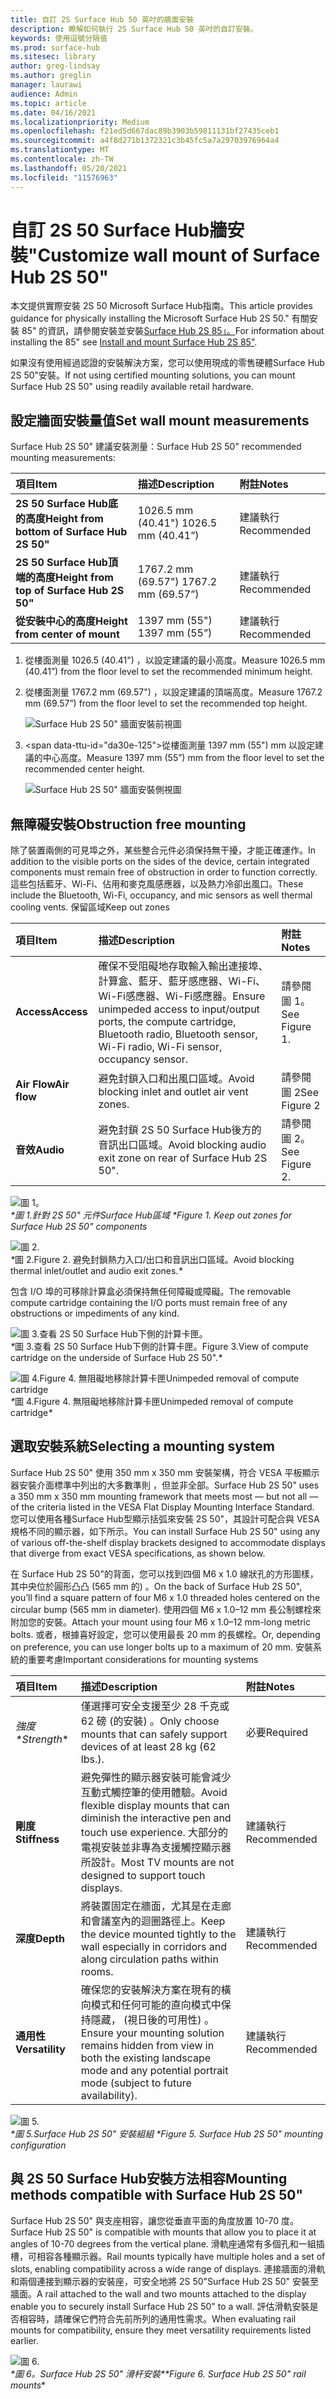 ```yaml
---
title: 自訂 2S Surface Hub 50 英吋的牆面安裝
description: 瞭解如何執行 2S Surface Hub 50 英吋的自訂安裝。
keywords: 使用逗號分隔值
ms.prod: surface-hub
ms.sitesec: library
author: greg-lindsay
ms.author: greglin
manager: laurawi
audience: Admin
ms.topic: article
ms.date: 04/16/2021
ms.localizationpriority: Medium
ms.openlocfilehash: f21ed5d667dac89b3903b59811131bf27435ceb1
ms.sourcegitcommit: a4f8d271b1372321c3b45fc5a7a29703976964a4
ms.translationtype: MT
ms.contentlocale: zh-TW
ms.lasthandoff: 05/20/2021
ms.locfileid: "11576963"
---
```

# <a name="customize-wall-mount-of-surface-hub-2s-50"></a><span data-ttu-id="da30e-104">自訂 2S 50 Surface Hub牆安裝"</span><span class="sxs-lookup"><span data-stu-id="da30e-104">Customize wall mount of Surface Hub 2S 50"</span></span>

<span data-ttu-id="da30e-105">本文提供實際安裝 2S 50 Microsoft Surface Hub指南。</span><span class="sxs-lookup"><span data-stu-id="da30e-105">This article provides guidance for physically installing the Microsoft Surface Hub 2S 50."</span></span> <span data-ttu-id="da30e-106">有關安裝 85" 的資訊，請參閱安裝並安裝[Surface Hub 2S 85」。](surface-hub-2s-85-install-mount.md)</span><span class="sxs-lookup"><span data-stu-id="da30e-106">For information about installing the 85" see [Install and mount Surface Hub 2S 85"](surface-hub-2s-85-install-mount.md).</span></span>

<span data-ttu-id="da30e-107">如果沒有使用經過認證的安裝解決方案，您可以使用現成的零售硬體Surface Hub 2S 50"安裝。</span><span class="sxs-lookup"><span data-stu-id="da30e-107">If not using certified mounting solutions, you can mount Surface Hub 2S 50" using readily available retail hardware.</span></span>

## <a name="set-wall-mount-measurements"></a><span data-ttu-id="da30e-108">設定牆面安裝量值</span><span class="sxs-lookup"><span data-stu-id="da30e-108">Set wall mount measurements</span></span>

<span data-ttu-id="da30e-109">Surface Hub 2S 50" 建議安裝測量：</span><span class="sxs-lookup"><span data-stu-id="da30e-109">Surface Hub 2S 50" recommended mounting measurements:</span></span>

| <span data-ttu-id="da30e-110">項目</span><span class="sxs-lookup"><span data-stu-id="da30e-110">Item</span></span> | <span data-ttu-id="da30e-111">描述</span><span class="sxs-lookup"><span data-stu-id="da30e-111">Description</span></span> | <span data-ttu-id="da30e-112">附註</span><span class="sxs-lookup"><span data-stu-id="da30e-112">Notes</span></span> |
|:------ |:------------- |:------- |
|**<span data-ttu-id="da30e-113">2S 50 Surface Hub底的高度</span><span class="sxs-lookup"><span data-stu-id="da30e-113">Height from bottom of Surface Hub 2S 50"</span></span>**| <span data-ttu-id="da30e-114">1026.5 mm (40.41") </span><span class="sxs-lookup"><span data-stu-id="da30e-114">1026.5 mm (40.41”)</span></span> | <span data-ttu-id="da30e-115">建議執行</span><span class="sxs-lookup"><span data-stu-id="da30e-115">Recommended</span></span> |
|**<span data-ttu-id="da30e-116">2S 50 Surface Hub頂端的高度</span><span class="sxs-lookup"><span data-stu-id="da30e-116">Height from top of Surface Hub 2S 50"</span></span>**| <span data-ttu-id="da30e-117">1767.2 mm (69.57") </span><span class="sxs-lookup"><span data-stu-id="da30e-117">1767.2 mm (69.57”)</span></span> | <span data-ttu-id="da30e-118">建議執行</span><span class="sxs-lookup"><span data-stu-id="da30e-118">Recommended</span></span> |
|**<span data-ttu-id="da30e-119">從安裝中心的高度</span><span class="sxs-lookup"><span data-stu-id="da30e-119">Height from center of mount</span></span>**| <span data-ttu-id="da30e-120">1397 mm (55") </span><span class="sxs-lookup"><span data-stu-id="da30e-120">1397 mm (55”)</span></span> | <span data-ttu-id="da30e-121">建議執行</span><span class="sxs-lookup"><span data-stu-id="da30e-121">Recommended</span></span> |

1. <span data-ttu-id="da30e-122">從樓面測量 1026.5 (40.41") ，以設定建議的最小高度。</span><span class="sxs-lookup"><span data-stu-id="da30e-122">Measure 1026.5 mm (40.41”) from the floor level to set the recommended minimum height.</span></span>

2. <span data-ttu-id="da30e-123">從樓面測量 1767.2 mm (69.57") ，以設定建議的頂端高度。</span><span class="sxs-lookup"><span data-stu-id="da30e-123">Measure 1767.2 mm (69.57”) from the floor level to set the recommended top height.</span></span>

    ![Surface Hub 2S 50" 牆面安裝前視圖](images/sh2-wall-front.png)

3. <span data-ttu-id="da30e-125&quot;>從樓面測量 1397 mm (55") mm 以設定建議的中心高度。</span><span class="sxs-lookup"><span data-stu-id="da30e-125">Measure 1397 mm (55”) mm from the floor level to set the recommended center height.</span></span>

    ![Surface Hub 2S 50" 牆面安裝側視圖](images/sh2-wall-side.png)


## <a name="obstruction-free-mounting"></a><span data-ttu-id="da30e-127">無障礙安裝</span><span class="sxs-lookup"><span data-stu-id="da30e-127">Obstruction free mounting</span></span>

<span data-ttu-id="da30e-128">除了裝置兩側的可見埠之外，某些整合元件必須保持無干擾，才能正確運作。</span><span class="sxs-lookup"><span data-stu-id="da30e-128">In addition to the visible ports on the sides of the device, certain integrated components must remain free of obstruction in order to function correctly.</span></span> <span data-ttu-id="da30e-129">這些包括藍牙、Wi-Fi、佔用和麥克風感應器，以及熱力冷卻出風口。</span><span class="sxs-lookup"><span data-stu-id="da30e-129">These include the Bluetooth, Wi-Fi, occupancy, and mic sensors as well thermal cooling vents.</span></span>
<span data-ttu-id="da30e-130">保留區域</span><span class="sxs-lookup"><span data-stu-id="da30e-130">Keep out zones</span></span>

| <span data-ttu-id="da30e-131">項目</span><span class="sxs-lookup"><span data-stu-id="da30e-131">Item</span></span> | <span data-ttu-id="da30e-132">描述</span><span class="sxs-lookup"><span data-stu-id="da30e-132">Description</span></span> | <span data-ttu-id="da30e-133">附註</span><span class="sxs-lookup"><span data-stu-id="da30e-133">Notes</span></span> |
|:---- |:----------- |:----- |
|**<span data-ttu-id="da30e-134">Access</span><span class="sxs-lookup"><span data-stu-id="da30e-134">Access</span></span>**| <span data-ttu-id="da30e-135">確保不受阻礙地存取輸入輸出連接埠、計算盒、藍牙、藍牙感應器、Wi-Fi、Wi-Fi感應器、Wi-Fi感應器。</span><span class="sxs-lookup"><span data-stu-id="da30e-135">Ensure unimpeded access to input/output ports, the compute cartridge, Bluetooth radio, Bluetooth sensor, Wi-Fi radio, Wi-Fi sensor, occupancy sensor.</span></span> | <span data-ttu-id="da30e-136">請參閱圖 1。</span><span class="sxs-lookup"><span data-stu-id="da30e-136">See Figure 1.</span></span> |
|**<span data-ttu-id="da30e-137">Air Flow</span><span class="sxs-lookup"><span data-stu-id="da30e-137">Air flow</span></span>**| <span data-ttu-id="da30e-138">避免封鎖入口和出風口區域。</span><span class="sxs-lookup"><span data-stu-id="da30e-138">Avoid blocking inlet and outlet air vent zones.</span></span> | <span data-ttu-id="da30e-139">請參閱圖 2</span><span class="sxs-lookup"><span data-stu-id="da30e-139">See Figure 2</span></span>  |
|**<span data-ttu-id="da30e-140">音效</span><span class="sxs-lookup"><span data-stu-id="da30e-140">Audio</span></span>**| <span data-ttu-id="da30e-141">避免封鎖 2S 50 Surface Hub後方的音訊出口區域。</span><span class="sxs-lookup"><span data-stu-id="da30e-141">Avoid blocking audio exit zone on rear of Surface Hub 2S 50".</span></span> | <span data-ttu-id="da30e-142">請參閱圖 2。</span><span class="sxs-lookup"><span data-stu-id="da30e-142">See Figure 2.</span></span> |

![圖 1。](images/sh2-keepout-zones.png) <br><span data-ttu-id="da30e-145">
*\*_圖 1.針對 2S 50" 元件Surface Hub區域_*_</span><span class="sxs-lookup"><span data-stu-id="da30e-145">
*\*_Figure 1. Keep out zones for Surface Hub 2S 50" components_*_</span></span>

![圖 2.](images/sh2-thermal-audio.png) <br>
_*_<span data-ttu-id="da30e-148">圖 2.</span><span class="sxs-lookup"><span data-stu-id="da30e-148">Figure 2.</span></span> <span data-ttu-id="da30e-149">避免封鎖熱力入口/出口和音訊出口區域。</span><span class="sxs-lookup"><span data-stu-id="da30e-149">Avoid blocking thermal inlet/outlet and audio exit zones.</span></span>_*_

<span data-ttu-id="da30e-150">包含 I/O 埠的可移除計算盒必須保持無任何障礙或障礙。</span><span class="sxs-lookup"><span data-stu-id="da30e-150">The removable compute cartridge containing the I/O ports must remain free of any obstructions or impediments of any kind.</span></span>

![圖 3.查看 2S 50 Surface Hub下側的計算卡匣。](images/sh2-ports.png) <br>
_*_<span data-ttu-id="da30e-152">圖 3.查看 2S 50 Surface Hub下側的計算卡匣。</span><span class="sxs-lookup"><span data-stu-id="da30e-152">Figure 3.View of compute cartridge on the underside of Surface Hub 2S 50".</span></span>_*_

![<span data-ttu-id="da30e-153">圖 4.</span><span class="sxs-lookup"><span data-stu-id="da30e-153">Figure 4.</span></span> <span data-ttu-id="da30e-154">無阻礙地移除計算卡匣</span><span class="sxs-lookup"><span data-stu-id="da30e-154">Unimpeded removal of compute cartridge</span></span> ](images/sh2-cartridge.png) <br>
_*_<span data-ttu-id="da30e-155">圖 4.</span><span class="sxs-lookup"><span data-stu-id="da30e-155">Figure 4.</span></span> <span data-ttu-id="da30e-156">無阻礙地移除計算卡匣</span><span class="sxs-lookup"><span data-stu-id="da30e-156">Unimpeded removal of compute cartridge</span></span>_*_

## <a name="selecting-a-mounting-system"></a><span data-ttu-id="da30e-157">選取安裝系統</span><span class="sxs-lookup"><span data-stu-id="da30e-157">Selecting a mounting system</span></span>

<span data-ttu-id="da30e-158">Surface Hub 2S 50" 使用 350 mm x 350 mm 安裝架構，符合 VESA 平板顯示器安裝介面標準中列出的大多數準則 ，但並非全部。</span><span class="sxs-lookup"><span data-stu-id="da30e-158">Surface Hub 2S 50" uses a 350 mm x 350 mm mounting framework that meets most — but not all — of the criteria listed in the VESA Flat Display Mounting Interface Standard.</span></span> <span data-ttu-id="da30e-159">您可以使用各種Surface Hub型顯示括弧來安裝 2S 50"，其設計可配合與 VESA 規格不同的顯示器，如下所示。</span><span class="sxs-lookup"><span data-stu-id="da30e-159">You can install Surface Hub 2S 50" using any of various off-the-shelf display brackets designed to accommodate displays that diverge from exact VESA specifications, as shown below.</span></span>

<span data-ttu-id="da30e-160">在 Surface Hub 2S 50"的背面，您可以找到四個 M6 x 1.0 線狀孔的方形圖樣，其中央位於圓形凸凸 (565 mm 的) 。</span><span class="sxs-lookup"><span data-stu-id="da30e-160">On the back of Surface Hub 2S 50", you’ll find a square pattern of four M6 x 1.0 threaded holes centered on the circular bump (565 mm in diameter).</span></span> <span data-ttu-id="da30e-161">使用四個 M6 x 1.0–12 mm 長公制螺栓來附加您的安裝。</span><span class="sxs-lookup"><span data-stu-id="da30e-161">Attach your mount using four M6 x 1.0–12 mm-long metric bolts.</span></span> <span data-ttu-id="da30e-162">或者，根據喜好設定，您可以使用最長 20 mm 的長螺栓。</span><span class="sxs-lookup"><span data-stu-id="da30e-162">Or, depending on preference, you can use longer bolts up to a maximum of 20 mm.</span></span>
<span data-ttu-id="da30e-163">安裝系統的重要考慮</span><span class="sxs-lookup"><span data-stu-id="da30e-163">Important considerations for mounting systems</span></span>

| <span data-ttu-id="da30e-164">項目</span><span class="sxs-lookup"><span data-stu-id="da30e-164">Item</span></span> | <span data-ttu-id="da30e-165">描述</span><span class="sxs-lookup"><span data-stu-id="da30e-165">Description</span></span> | <span data-ttu-id="da30e-166">附註</span><span class="sxs-lookup"><span data-stu-id="da30e-166">Notes</span></span> |
|:------ |:------------- |:------- |
|<span data-ttu-id="da30e-167">_*強度*\*</span><span class="sxs-lookup"><span data-stu-id="da30e-167">_*Strength*\*</span></span>| <span data-ttu-id="da30e-168">僅選擇可安全支援至少 28 千克或 62 磅 (的安裝) 。</span><span class="sxs-lookup"><span data-stu-id="da30e-168">Only choose mounts that can safely support devices of at least 28 kg (62 lbs.).</span></span> | <span data-ttu-id="da30e-169">必要</span><span class="sxs-lookup"><span data-stu-id="da30e-169">Required</span></span> |
|**<span data-ttu-id="da30e-170">剛度</span><span class="sxs-lookup"><span data-stu-id="da30e-170">Stiffness</span></span>**| <span data-ttu-id="da30e-171">避免彈性的顯示器安裝可能會減少互動式觸控筆的使用體驗。</span><span class="sxs-lookup"><span data-stu-id="da30e-171">Avoid flexible display mounts that can diminish the interactive pen and touch use experience.</span></span> <span data-ttu-id="da30e-172">大部分的電視安裝並非專為支援觸控顯示器所設計。</span><span class="sxs-lookup"><span data-stu-id="da30e-172">Most TV mounts are not designed to support touch displays.</span></span> | <span data-ttu-id="da30e-173">建議執行</span><span class="sxs-lookup"><span data-stu-id="da30e-173">Recommended</span></span> |
|**<span data-ttu-id="da30e-174">深度</span><span class="sxs-lookup"><span data-stu-id="da30e-174">Depth</span></span>**| <span data-ttu-id="da30e-175">將裝置固定在牆面，尤其是在走廊和會議室內的迴圈路徑上。</span><span class="sxs-lookup"><span data-stu-id="da30e-175">Keep the device mounted tightly to the wall especially in corridors and along circulation paths within rooms.</span></span>| <span data-ttu-id="da30e-176">建議執行</span><span class="sxs-lookup"><span data-stu-id="da30e-176">Recommended</span></span> |
|**<span data-ttu-id="da30e-177">通用性</span><span class="sxs-lookup"><span data-stu-id="da30e-177">Versatility</span></span>**| <span data-ttu-id="da30e-178">確保您的安裝解決方案在現有的橫向模式和任何可能的直向模式中保持隱藏， (視日後的可用性) 。</span><span class="sxs-lookup"><span data-stu-id="da30e-178">Ensure your mounting solution remains hidden from view in both the existing landscape mode and any  potential portrait mode (subject to future availability).</span></span> | <span data-ttu-id="da30e-179">建議執行</span><span class="sxs-lookup"><span data-stu-id="da30e-179">Recommended</span></span> |

![圖 5.](images/sh2-mount-config.png) <br><span data-ttu-id="da30e-182">
*\*_圖 5.Surface Hub 2S 50" 安裝組組_*_</span><span class="sxs-lookup"><span data-stu-id="da30e-182">
*\*_Figure 5. Surface Hub 2S 50" mounting configuration_*_</span></span>


## <a name="mounting-methods-compatible-with-surface-hub-2s-50"></a><span data-ttu-id="da30e-183">與 2S 50 Surface Hub安裝方法相容</span><span class="sxs-lookup"><span data-stu-id="da30e-183">Mounting methods compatible with Surface Hub 2S 50"</span></span>

<span data-ttu-id="da30e-184">Surface Hub 2S 50" 與支座相容，讓您從垂直平面的角度放置 10-70 度。</span><span class="sxs-lookup"><span data-stu-id="da30e-184">Surface Hub 2S 50" is compatible with mounts that allow you to place it at angles of 10-70 degrees from the vertical plane.</span></span> <span data-ttu-id="da30e-185">滑軌座通常有多個孔和一組插槽，可相容各種顯示器。</span><span class="sxs-lookup"><span data-stu-id="da30e-185">Rail mounts typically have multiple holes and a set of slots, enabling compatibility across a wide range of displays.</span></span> <span data-ttu-id="da30e-186">連接牆面的滑軌和兩個連接到顯示器的安裝座，可安全地將 2S 50"Surface Hub 2S 50" 安裝至牆面。</span><span class="sxs-lookup"><span data-stu-id="da30e-186">A rail attached to the wall and two mounts attached to the display enable you to securely install Surface Hub 2S 50" to a wall.</span></span> <span data-ttu-id="da30e-187">評估滑軌安裝是否相容時，請確保它們符合先前所列的通用性需求。</span><span class="sxs-lookup"><span data-stu-id="da30e-187">When evaluating rail mounts for compatibility, ensure they meet versatility requirements listed earlier.</span></span>

![圖 6.](images/h2gen-railmount.png)<br>
<span data-ttu-id="da30e-190">_\*_圖 6。Surface Hub 2S 50" 滑杆安裝_\*\*</span><span class="sxs-lookup"><span data-stu-id="da30e-190">_*_Figure 6. Surface Hub 2S 50" rail mounts_*\*</span></span>

